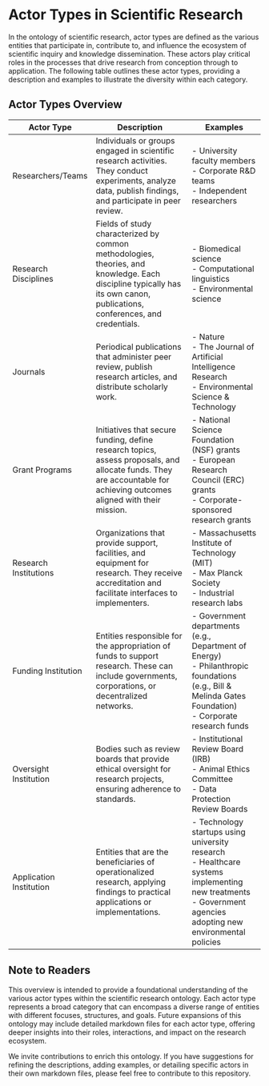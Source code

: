 # Actor Types in Scientific Research

In the ontology of scientific research, actor types are defined as the various entities that participate in, contribute to, and influence the ecosystem of scientific inquiry and knowledge dissemination. These actors play critical roles in the processes that drive research from conception through to application. The following table outlines these actor types, providing a description and examples to illustrate the diversity within each category.

## Actor Types Overview

| Actor Type            | Description                                                                                                                                                                                                 | Examples                                                                                                                                                         |
|-----------------------|-------------------------------------------------------------------------------------------------------------------------------------------------------------------------------------------------------------|------------------------------------------------------------------------------------------------------------------------------------------------------------------|
| Researchers/Teams     | Individuals or groups engaged in scientific research activities. They conduct experiments, analyze data, publish findings, and participate in peer review.                                                  | - University faculty members<br>- Corporate R&D teams<br>- Independent researchers                                                                               |
| Research Disciplines  | Fields of study characterized by common methodologies, theories, and knowledge. Each discipline typically has its own canon, publications, conferences, and credentials.                                    | - Biomedical science<br>- Computational linguistics<br>- Environmental science                                                                                   |
| Journals              | Periodical publications that administer peer review, publish research articles, and distribute scholarly work.                                                                                              | - Nature<br>- The Journal of Artificial Intelligence Research<br>- Environmental Science & Technology                                                             |
| Grant Programs        | Initiatives that secure funding, define research topics, assess proposals, and allocate funds. They are accountable for achieving outcomes aligned with their mission.                                       | - National Science Foundation (NSF) grants<br>- European Research Council (ERC) grants<br>- Corporate-sponsored research grants                                   |
| Research Institutions | Organizations that provide support, facilities, and equipment for research. They receive accreditation and facilitate interfaces to implementers.                                                          | - Massachusetts Institute of Technology (MIT)<br>- Max Planck Society<br>- Industrial research labs                                                              |
| Funding Institution   | Entities responsible for the appropriation of funds to support research. These can include governments, corporations, or decentralized networks.                                                           | - Government departments (e.g., Department of Energy)<br>- Philanthropic foundations (e.g., Bill & Melinda Gates Foundation)<br>- Corporate research funds       |
| Oversight Institution | Bodies such as review boards that provide ethical oversight for research projects, ensuring adherence to standards.                                                                                        | - Institutional Review Board (IRB)<br>- Animal Ethics Committee<br>- Data Protection Review Boards                                                                |
| Application Institution | Entities that are the beneficiaries of operationalized research, applying findings to practical applications or implementations. | - Technology startups using university research<br>- Healthcare systems implementing new treatments<br>- Government agencies adopting new environmental policies |

## Note to Readers

This overview is intended to provide a foundational understanding of the various actor types within the scientific research ontology. Each actor type represents a broad category that can encompass a diverse range of entities with different focuses, structures, and goals. Future expansions of this ontology may include detailed markdown files for each actor type, offering deeper insights into their roles, interactions, and impact on the research ecosystem.

We invite contributions to enrich this ontology. If you have suggestions for refining the descriptions, adding examples, or detailing specific actors in their own markdown files, please feel free to contribute to this repository.
